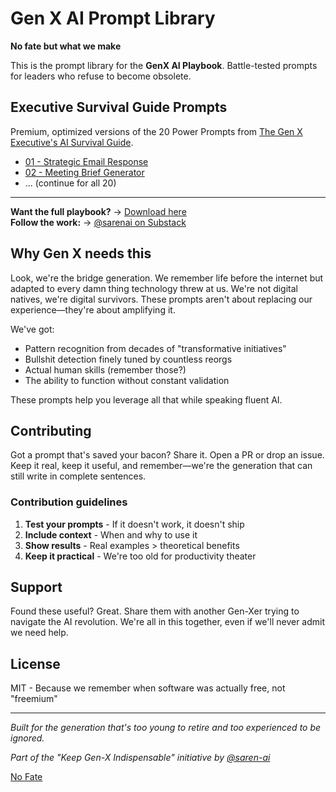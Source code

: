 # Gen X AI Prompt Library

**No fate but what we make**

This is the prompt library for the **GenX AI Playbook**. Battle-tested prompts for leaders who refuse to become obsolete.

## Executive Survival Guide Prompts

Premium, optimized versions of the 20 Power Prompts from [The Gen X Executive's AI Survival Guide](link-to-stan-store-when-live).

- [01 - Strategic Email Response](./executive-survival-guide/01-strategic-email-response.md)
- [02 - Meeting Brief Generator](./executive-survival-guide/02-meeting-brief-generator.md)
- ... (continue for all 20)

---

**Want the full playbook?** → [Download here](link-to-stan-store)  
**Follow the work:** → [@sarenai on Substack](https://sarenai.substack.com)


## Why Gen X needs this

Look, we're the bridge generation. We remember life before the internet but adapted to every damn thing technology threw at us. We're not digital natives, we're digital survivors. These prompts aren't about replacing our experience—they're about amplifying it.

We've got:
* Pattern recognition from decades of "transformative initiatives"
* Bullshit detection finely tuned by countless reorgs
* Actual human skills (remember those?)
* The ability to function without constant validation

These prompts help you leverage all that while speaking fluent AI.

## Contributing

Got a prompt that's saved your bacon? Share it. Open a PR or drop an issue. Keep it real, keep it useful, and remember—we're the generation that can still write in complete sentences.

### Contribution guidelines
1. **Test your prompts** - If it doesn't work, it doesn't ship
2. **Include context** - When and why to use it
3. **Show results** - Real examples > theoretical benefits
4. **Keep it practical** - We're too old for productivity theater

## Support

Found these useful? Great. Share them with another Gen-Xer trying to navigate the AI revolution. We're all in this together, even if we'll never admit we need help.

## License

MIT - Because we remember when software was actually free, not "freemium"

---

*Built for the generation that's too young to retire and too experienced to be ignored.*

*Part of the "Keep Gen-X Indispensable" initiative by [@saren-ai](https://github.com/saren-ai)*

[No Fate](https://terminator.fandom.com/wiki/No_Fate_(quote))
